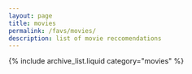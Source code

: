```yaml
---
layout: page
title: movies
permalink: /favs/movies/
description: list of movie reccomendations
---
```


{% include archive_list.liquid category="movies" %}
